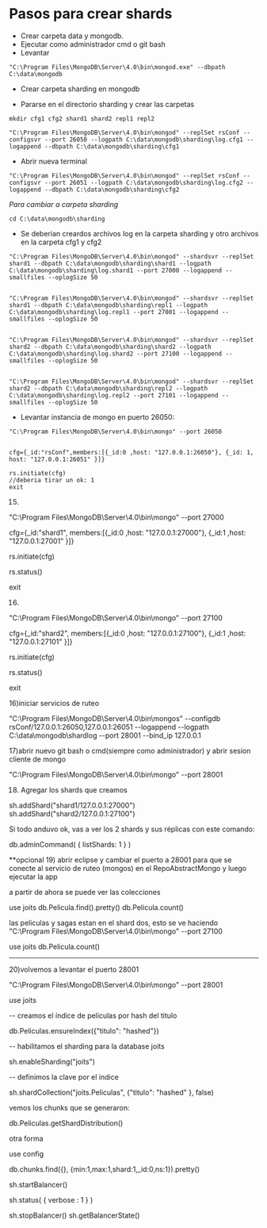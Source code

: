# Pasos para crear shards
* Crear carpeta data y mongodb.
* Ejecutar como administrador cmd o git bash
* Levantar
```
"C:\Program Files\MongoDB\Server\4.0\bin\mongod.exe" --dbpath C:\data\mongodb
```

* Crear carpeta sharding en mongodb

* Pararse en el directorio sharding y crear las carpetas
```
mkdir cfg1 cfg2 shard1 shard2 repl1 repl2

"C:\Program Files\MongoDB\Server\4.0\bin\mongod" --replSet rsConf --configsvr --port 26050 --logpath C:\data\mongodb\sharding\log.cfg1 --logappend --dbpath C:\data\mongodb\sharding\cfg1
```

* Abrir nueva terminal
```
"C:\Program Files\MongoDB\Server\4.0\bin\mongod" --replSet rsConf --configsvr --port 26051 --logpath C:\data\mongodb\sharding\log.cfg2 --logappend --dbpath C:\data\mongodb\sharding\cfg2
```
*Para cambiar a carpeta sharding*
```
cd C:\data\mongodb\sharding
```
* Se deberian creardos archivos log en la carpeta sharding y otro archivos en la carpeta cfg1 y cfg2
```
"C:\Program Files\MongoDB\Server\4.0\bin\mongod" --shardsvr --replSet shard1 --dbpath C:\data\mongodb\sharding\shard1 --logpath C:\data\mongodb\sharding\log.shard1 --port 27000 --logappend --smallfiles --oplogSize 50


"C:\Program Files\MongoDB\Server\4.0\bin\mongod" --shardsvr --replSet shard1 --dbpath C:\data\mongodb\sharding\repl1 --logpath C:\data\mongodb\sharding\log.repl1 --port 27001 --logappend --smallfiles --oplogSize 50


"C:\Program Files\MongoDB\Server\4.0\bin\mongod" --shardsvr --replSet shard2 --dbpath C:\data\mongodb\sharding\shard2 --logpath C:\data\mongodb\sharding\log.shard2 --port 27100 --logappend --smallfiles --oplogSize 50


"C:\Program Files\MongoDB\Server\4.0\bin\mongod" --shardsvr --replSet shard2 --dbpath C:\data\mongodb\sharding\repl2 --logpath C:\data\mongodb\sharding\log.repl2 --port 27101 --logappend --smallfiles --oplogSize 50
```
* Levantar instancia de mongo en puerto 26050:
```
"C:\Program Files\MongoDB\Server\4.0\bin\mongo" --port 26050


cfg={_id:"rsConf",members:[{_id:0 ,host: "127.0.0.1:26050"}, {_id: 1, host: "127.0.0.1:26051" }]}

rs.initiate(cfg) 
//deberia tirar un ok: 1
exit
```
15)
"C:\Program Files\MongoDB\Server\4.0\bin\mongo" --port 27000

cfg={_id:"shard1", members:[{_id:0 ,host: "127.0.0.1:27000"}, {_id:1 ,host: "127.0.0.1:27001" }]}


rs.initiate(cfg)

rs.status()

exit

16)
"C:\Program Files\MongoDB\Server\4.0\bin\mongo" --port 27100

cfg={_id:"shard2", members:[{_id:0 ,host: "127.0.0.1:27100"}, {_id:1 ,host: "127.0.0.1:27101" }]}

rs.initiate(cfg)

rs.status()

exit

16)iniciar servicios de ruteo

"C:\Program Files\MongoDB\Server\4.0\bin\mongos" --configdb rsConf/127.0.0.1:26050,127.0.0.1:26051 --logappend --logpath C:\data\mongodb\shardlog --port 28001 --bind_ip 127.0.0.1

17)abrir nuevo git bash o cmd(siempre como administrador) y abrir sesion cliente de mongo

"C:\Program Files\MongoDB\Server\4.0\bin\mongo" --port 28001

18) Agregar los shards que creamos

sh.addShard("shard1/127.0.0.1:27000")
sh.addShard("shard2/127.0.0.1:27100")

Si todo anduvo ok, vas a ver los 2 shards y sus réplicas con este comando:

db.adminCommand( { listShards: 1 } )

**opcional
19) abrir eclipse y cambiar el puerto a 28001 para que se conecte al servicio de ruteo (mongos) en el RepoAbstractMongo y luego ejecutar la app

a partir de ahora se puede ver las colecciones

use joits
 db.Pelicula.find().pretty()
db.Pelicula.count()

las peliculas y sagas estan en el shard dos, esto se ve haciendo
"C:\Program Files\MongoDB\Server\4.0\bin\mongo" --port 27100

use joits
db.Pelicula.count()
****
20)volvemos a levantar el puerto 28001

"C:\Program Files\MongoDB\Server\4.0\bin\mongo" --port 28001

use joits

-- creamos el índice de peliculas por hash del titulo 

db.Peliculas.ensureIndex({"titulo": "hashed"})

-- habilitamos el sharding para la database joits

sh.enableSharding("joits")

-- definimos la clave por el índice 

sh.shardCollection("joits.Peliculas", {"titulo": "hashed" }, false)

vemos los chunks que se generaron:

db.Peliculas.getShardDistribution()

otra forma

use config

db.chunks.find({},
{min:1,max:1,shard:1,_id:0,ns:1}).pretty()



 sh.startBalancer()

sh.status( { verbose : 1 } )

 sh.stopBalancer()
 sh.getBalancerState()









